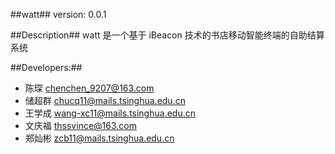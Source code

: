 ##watt##
version: 0.0.1
 
##Description##
watt 是一个基于 iBeacon 技术的书店移动智能终端的自助结算系统


##Developers:##
- 陈琛 chenchen_9207@163.com
- 储超群 chucq11@mails.tsinghua.edu.cn
- 王学成 wang-xc11@mails.tsinghua.edu.cn
- 文庆福 thssvince@163.com
- 郑灿彬 zcb11@mails.tsinghua.edu.cn
